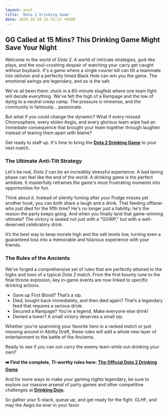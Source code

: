 ```yaml
---
layout: post
title: 'Dota 2 Drinking Game'
date: 2025-10-10 12:32:12 +0200
---
```


## GG Called at 15 Mins? This Drinking Game Might Save Your Night

Welcome to the world of _Dota 2_. A world of intricate strategies, god-like plays, and the soul-crushing despair of watching your carry get caught without buyback. It's a game where a single courier kill can tilt a teammate into oblivion and a perfectly timed Black Hole can win you the game. The emotional swings are legendary, and so is the salt.

We've all been there: stuck in a 60-minute slugfest where one team fight will decide everything. We've felt the high of a Rampage and the low of dying to a neutral creep camp. The pressure is immense, and the community is famously... passionate.

But what if you could change the dynamic? What if every missed Chronosphere, every stolen Aegis, and every glorious team wipe had an immediate consequence that brought your team together through laughter instead of tearing them apart with blame?

Get ready to staff up. It's time to bring the **[Dota 2 Drinking Game](https://drinkingdojo.com/articles/dota-2)** to your next match.

### The Ultimate Anti-Tilt Strategy

Let's be real, _Dota 2_ can be an incredibly stressful experience. A bad laning phase can feel like the end of the world. A drinking game is the perfect antidote. It masterfully reframes the game's most frustrating moments into opportunities for fun.

Think about it. Instead of silently fuming after your Pudge misses yet another hook, you can both share a laugh and a drink. That feeding offlaner who just died for the fifth time? He's no longer just a liability; he's the reason the party keeps going. And when you finally land that game-winning ultimate? The victory is sealed not just with a "GGWP," but with a well-deserved celebratory drink.

It’s the best way to keep morale high and the salt levels low, turning even a guaranteed loss into a memorable and hilarious experience with your friends.

### The Rules of the Ancients

We’ve forged a comprehensive set of rules that are perfectly attuned to the highs and lows of a typical _Dota 2_ match. From the first bounty rune to the final throne explosion, key in-game events are now linked to specific drinking actions.

- Gave up First Blood? That’s a sip.
- Died, bought back immediately, and then died again? That’s a legendary feed that requires a serious drink.
- Secured a Rampage? You're a legend. Make everyone else drink!
- Denied a tower? A small victory deserves a small sip.

Whether you're spamming your favorite hero in a ranked match or just messing around in Ability Draft, these rules will add a whole new layer of entertainment to the battle of the Ancients.

Ready to see if you can out-carry the enemy team while out-drinking your own?

**➡️ Find the complete, TI-worthy rules here: [The Official Dota 2 Drinking Game](https://drinkingdojo.com/articles/dota-2)**

And for more ways to make your gaming nights legendary, be sure to explore our massive arsenal of party games and other competitive challenges at **[Drinking Dojo](https://drinkingdojo.com)**.

So gather your 5-stack, queue up, and get ready for the fight. GLHF, and may the Aegis be ever in your favor.
